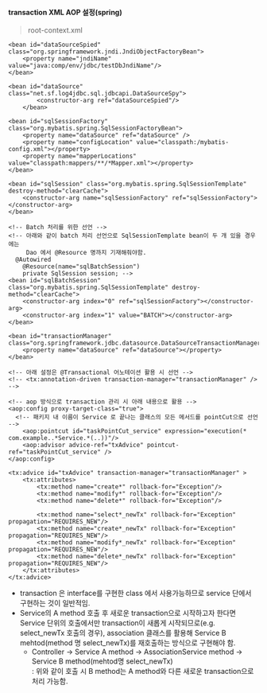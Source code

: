 
#### transaction XML AOP 설정(spring)

> root-context.xml

```
<bean id="dataSourceSpied" class="org.springframework.jndi.JndiObjectFactoryBean">
	<property name="jndiName" value="java:comp/env/jdbc/testDbJndiName"/>
</bean>

<bean id="dataSource" class="net.sf.log4jdbc.sql.jdbcapi.DataSourceSpy">
        <constructor-arg ref="dataSourceSpied"/>
    </bean>

<bean id="sqlSessionFactory" class="org.mybatis.spring.SqlSessionFactoryBean">
	<property name="dataSource" ref="dataSource" />
	<property name="configLocation" value="classpath:/mybatis-config.xml"></property>
	<property name="mapperLocations" value="classpath:mappers/**/*Mapper.xml"></property>
</bean>

<bean id="sqlSession" class="org.mybatis.spring.SqlSessionTemplate" destroy-method="clearCache">
	<constructor-arg name="sqlSessionFactory" ref="sqlSessionFactory"></constructor-arg>
</bean>

<!-- Batch 처리를 위한 선언 -->
<!-- 아래와 같이 batch 처리 선언으로 SqlSessionTemplate bean이 두 개 있을 경우에는
     Dao 에서 @Resource 명까지 기재해줘야함.
  @Autowired
	@Resource(name="sqlBatchSession")
	private SqlSession session; -->
<bean id="sqlBatchSession" class="org.mybatis.spring.SqlSessionTemplate" destroy-method="clearCache">
	<constructor-arg index="0" ref="sqlSessionFactory"></constructor-arg>
	<constructor-arg index="1" value="BATCH"></constructor-arg>
</bean>

<bean id="transactionManager" class="org.springframework.jdbc.datasource.DataSourceTransactionManager">
	<property name="dataSource" ref="dataSource"></property>
</bean>

<!-- 아래 설정은 @Transactional 어노테이션 활용 시 선언 -->
<!-- <tx:annotation-driven transaction-manager="transactionManager" /> -->

<!-- aop 방식으로 transaction 관리 시 아래 내용으로 활용 -->
<aop:config proxy-target-class="true">
  <!-- 패키지 내 이름이 Service 로 끝나는 클래스의 모든 메서드를 pointCut으로 선언 -->
	<aop:pointcut id="taskPointCut_service" expression="execution(* com.example..*Service.*(..))"/>
	<aop:advisor advice-ref="txAdvice" pointcut-ref="taskPointCut_service" />
</aop:config>

<tx:advice id="txAdvice" transaction-manager="transactionManager" >
	<tx:attributes>
		<tx:method name="create*" rollback-for="Exception"/>
		<tx:method name="modify*" rollback-for="Exception"/>
		<tx:method name="delete*" rollback-for="Exception"/>

		<tx:method name="select*_newTx" rollback-for="Exception" propagation="REQUIRES_NEW"/>
		<tx:method name="create*_newTx" rollback-for="Exception" propagation="REQUIRES_NEW"/>
		<tx:method name="modify*_newTx" rollback-for="Exception" propagation="REQUIRES_NEW"/>
		<tx:method name="delete*_newTx" rollback-for="Exception" propagation="REQUIRES_NEW"/>
	</tx:attributes>
</tx:advice>

```

* transaction 은 interface를 구현한 class 에서 사용가능하므로 service 단에서 구현하는 것이 일반적임.
* Service의 A method 호출 후 새로운 transaction으로 시작하고자 한다면 Service 단위의 호출에서만 transaction이 새롭게 시작되므로(e.g. select_newTx 호출의 경우), association 클래스를 활용해 Service B mehtod(method 명 select_newTx)를 재호출하는 방식으로 구현해야 함.
  + Controller -> Service A method -> AssociationService method -> Service B method(mehtod명 select_newTx)
    <br>: 위와 같이 호출 시 B method는 A method와 다른 새로운 transaction으로 처리 가능함.
